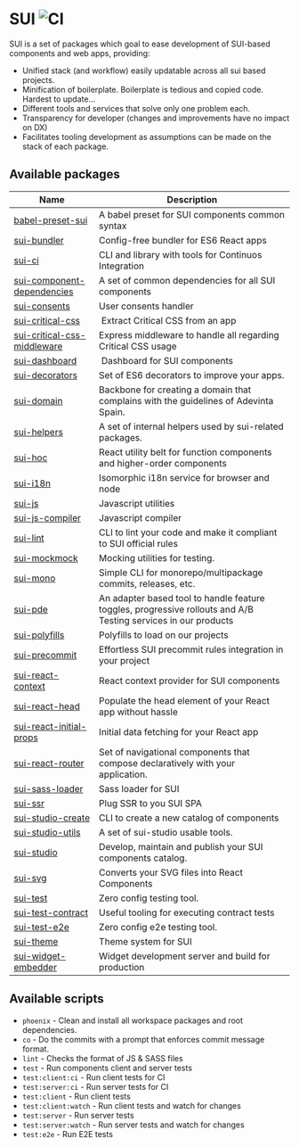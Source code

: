 # SUI ![CI](https://github.com/SUI-Components/sui/workflows/CI/badge.svg)

SUI is a set of packages which goal to ease development of SUI-based components and web apps, providing:

* Unified stack (and workflow) easily updatable across all sui based projects.
* Minification of boilerplate. Boilerplate is tedious and copied code. Hardest to update...
* Different tools and services that solve only one problem each.
* Transparency for developer (changes and improvements have no impact on DX)
* Facilitates tooling development as assumptions can be made on the stack of each package.

## Available packages

| Name | Description |
| -- | -- |
| [babel-preset-sui](./packages/babel-preset-sui) | A babel preset for SUI components common syntax |
| [sui-bundler](./packages/sui-bundler) | Config-free bundler for ES6 React apps |
| [sui-ci](./packages/sui-ci) | CLI and library with tools for Continuos Integration |
| [sui-component-dependencies](./packages/sui-component-dependencies) | A set of common dependencies for all SUI components |
| [sui-consents](./packages/sui-consents) | User consents handler |
| [sui-critical-css](./packages/sui-critical-css) | Extract Critical CSS from an app |
| [sui-critical-css-middleware](./packages/sui-critical-css-middleware) | Express middleware to handle all regarding Critical CSS usage |
| [sui-dashboard](./packages/sui-dashboard) | Dashboard for SUI components |
| [sui-decorators](./packages/sui-decorators) | Set of ES6 decorators to improve your apps. |
| [sui-domain](./packages/sui-domain) | Backbone for creating a domain that complains with the guidelines of Adevinta Spain. |
| [sui-helpers](./packages/sui-helpers) | A set of internal helpers used by sui-related packages. |
| [sui-hoc](./packages/sui-hoc) | React utility belt for function components and higher-order components |
| [sui-i18n](./packages/sui-i18n) | Isomorphic i18n service for browser and node |
| [sui-js](./packages/sui-js) | Javascript utilities |
| [sui-js-compiler](./packages/sui-js-compiler) | Javascript compiler |
| [sui-lint](./packages/sui-lint) | CLI to lint your code and make it compliant to SUI official rules |
| [sui-mockmock](./packages/sui-mockmock) | Mocking utilities for testing. |
| [sui-mono](./packages/sui-mono) | Simple CLI for monorepo/multipackage commits, releases, etc. |
| [sui-pde](./packages/sui-pde) | An adapter based tool to handle feature toggles, progressive rollouts and A/B Testing services in our products |
| [sui-polyfills](./packages/sui-polyfills) | Polyfills to load on our projects |
| [sui-precommit](./packages/sui-precommit) | Effortless SUI precommit rules integration in your project |
| [sui-react-context](./packages/sui-react-context) | React context provider for SUI components |
| [sui-react-head](./packages/sui-react-head) | Populate the head element of your React app without hassle |
| [sui-react-initial-props](./packages/sui-react-initial-props) | Initial data fetching for your React app |
| [sui-react-router](./packages/sui-react-router) | Set of navigational components that compose declaratively with your application. |
| [sui-sass-loader](./packages/sui-sass-loader) | Sass loader for SUI |
| [sui-ssr](./packages/sui-ssr) | Plug SSR to you SUI SPA |
| [sui-studio-create](./packages/sui-studio-create) | CLI to create a new catalog of components |
| [sui-studio-utils](./packages/sui-studio-utils) | A set of sui-studio usable tools. |
| [sui-studio](./packages/sui-studio) | Develop, maintain and publish your SUI components catalog. |
| [sui-svg](./packages/sui-svg) | Converts your SVG files into React Components |
| [sui-test](./packages/sui-test) | Zero config testing tool. |
| [sui-test-contract](./packages/sui-test-contract) | Useful tooling for executing contract tests |
| [sui-test-e2e](./packages/sui-test-e2e) | Zero config e2e testing tool. |
| [sui-theme](./packages/sui-theme) | Theme system for SUI |
| [sui-widget-embedder](./packages/sui-widget-embedder) | Widget development server and build for production |

## Available scripts

- `phoenix` - Clean and install all workspace packages and root dependencies.
- `co` - Do the commits with a prompt that enforces commit message format.
- `lint` - Checks the format of JS & SASS files
- `test` - Run components client and server tests
- `test:client:ci` - Run client tests for CI
- `test:server:ci` - Run server tests for CI
- `test:client` - Run client tests
- `test:client:watch` - Run client tests and watch for changes
- `test:server` - Run server tests
- `test:server:watch` - Run server tests and watch for changes
- `test:e2e` - Run E2E tests